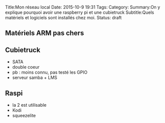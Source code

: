 Title:Mon réseau local
Date: 2015-10-9 19:31
Tags:
Category:
Summary:On y explique pourquoi avoir une raspberry pi et une cubietruck
Subtitle:Quels matériels et logiciels sont installés chez moi.
Status: draft

## Matériels ARM pas chers

## Cubietruck

 * SATA
 * double coeur
 * pb : moins connu, pas testé les GPIO
 * serveur samba + LMS

 ## Raspi

  * la 2 est utilisable
  * Kodi
  * squeezelite

